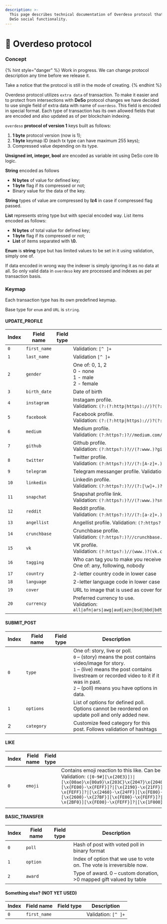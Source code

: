 ```yaml
---
description: >-
  This page describes technical documentation of Overdeso protocol that extends
  DeSo social functionality.
---
```


# 🚀 Overdeso protocol

### Concept

{% hint style="danger" %}
Work in progress. We can change protocol description any time before we release it.&#x20;

Take a notice that the protocol is still in the mode of creating.
{% endhint %}

Overdeso protocol utilizes `extra data` of transaction. To make it easier and to protect from intersections with **DeSo** protocol changes we have decided to use single field of extra data with name of `overdeso`. This field is encoded in special format. Each type of transaction has its own allowed fields that are encoded and also updated as of per blockchain indexing.

`overdeso` **protocol of version 1** keys built as follows:

1. **1 byte** protocol version (now is 1);
2. **1 byte** keymap ID (each tx type can have maximum 255 keys);
3. Compressed value depending on its type.

**Unsigned int, integer, bool** are encoded as variable int using DeSo core lib logic.

**String** encoded as follows

* **N bytes** of value for defined key;
* **1 byte** flag if its compressed or not;
* Binary value for the data of the key.

**String** types of value are compressed by **lz4** in case if compressed flag passed.

**List** represents string type but with special encoded way. List items encoded as follows:

* **N bytes** of total value for defined key;
* **1 byte** flag if its compressed or not;
* **List** of items separated with **\0.**

**Enum** is **string** type but has limited values to be set in it using validation, simply one of.

If data encoded in wrong way the indexer is simply ignoring it as no data at all. So only valid data in `overdeso` key are processed and indexes as per transaction basis.

### Keymap

Each transaction type has its own predefined keymap.

Base type for `enum` and `URL` is `string`.&#x20;

#### UPDATE\_PROFILE

<table><thead><tr><th>Index</th><th>Field name</th><th data-type="select">Field type</th><th>Description</th></tr></thead><tbody><tr><td><code>0</code></td><td><code>first_name</code></td><td></td><td>Validation: <code>[^ ]+</code></td></tr><tr><td><code>1</code></td><td><code>last_name</code></td><td></td><td>Validation <code>[^ ]+</code></td></tr><tr><td><code>2</code></td><td><code>gender</code></td><td></td><td>One of: 0, 1, 2<br>0 - none<br>1 - male<br>2 - female</td></tr><tr><td><code>3</code></td><td><code>birth_date</code></td><td></td><td>Date of birth</td></tr><tr><td><code>4</code></td><td><code>instagram</code></td><td></td><td>Instagam profile.<br>Validation: <code>(?:(?:http|https)://)?(?:www.)?(?:instagram.com|instagr.am|instagr.com)/(\w+)</code></td></tr><tr><td><code>5</code></td><td><code>facebook</code></td><td></td><td>Facebook profile.<br>Validation: <code>(?:(?:http|https)://)?(?:www.)?facebook.com/(?:(?:\w)#!/)?(?:pages/)?(?:[?\w-]/)?(?:profile.php?id=(?=\d.))?([\w-])?</code></td></tr><tr><td><code>6</code></td><td><code>medium</code></td><td></td><td>Medium profile.<br>Validation: <code>(?:https?:)?//medium.com/(?:(?:@(?P[A-z0-9]+))|(?P[a-z-]+))/(?P[a-z0-9-]+)-(?P&#x3C;post_id>[A-z0-9]+)(?:?.*)?</code></td></tr><tr><td><code>7</code></td><td><code>github</code></td><td></td><td>Github profile.<br>Validation: <code>(?:https?:)?//(?:www.)?github.com/(?P[A-z0-9_-]+)/?</code></td></tr><tr><td><code>8</code></td><td><code>twitter</code></td><td></td><td>Twitter profile. <br>Validation: <code>(?:https?:)?//(?:[A-z]+.)?twitter.com/@?(?!home|share|privacy|tos)(?P[A-z0-9_]+)/?</code></td></tr><tr><td><code>9</code></td><td><code>telegram</code></td><td></td><td>Telegram messanger profile. Validation: <code>(?:https?:)?//(?:t(?:elegram)?.me|telegram.org)/(?P[a-z0-9_]{5,32})/?</code></td></tr><tr><td><code>10</code></td><td><code>linkedin</code></td><td></td><td>Linkedin profile.<br>Validation: <code>(?:https?:)?//(?:[\w]+.)?linkedin.com/in/(?P[\w-_À-ÿ%]+)/?</code></td></tr><tr><td><code>11</code></td><td><code>snapchat</code></td><td></td><td>Snapshat profile link.<br>Validation: <code>(?:https?:)?//(?:www.)?snapchat.com/add/(?P[A-z0-9._-]+)/?</code></td></tr><tr><td><code>12</code></td><td><code>reddit</code></td><td></td><td>Reddit profile.<br>Validation: <code>(?:https?:)?//(?:[a-z]+.)?reddit.com/(?:u(?:ser)?)/(?P[A-z0-9-_]*)/?</code></td></tr><tr><td><code>13</code></td><td><code>angellist</code></td><td></td><td>Angellist profile. Validation: <code>(?:https?:)?//angel.co/(?Pu|p)/(?P[A-z0-9_-]+)</code></td></tr><tr><td><code>14</code></td><td><code>crunchbase</code></td><td></td><td>Crunchbase profile.<br>Validation: <code>(?:https?:)?//crunchbase.com/person/(?P[A-z0-9_-]+)</code></td></tr><tr><td><code>15</code></td><td><code>vk</code></td><td></td><td>VK profile.<br>Validation: <code>(?:https?:)//(www.)?(vk.com/)(id\d|[a-zA-z][a-zA-Z0-9_.]{2,})</code></td></tr><tr><td><code>16</code></td><td><code>tagging</code></td><td></td><td>Who can tag you to make you receive notifications of those posts.<br>One of: any, following, nobody</td></tr><tr><td><code>17</code></td><td><code>country</code></td><td></td><td>2-letter country code in lower case</td></tr><tr><td><code>18</code></td><td><code>language</code></td><td></td><td>2-letter language code in lower case</td></tr><tr><td><code>19</code></td><td><code>cover</code></td><td></td><td>URL to image that is used as cover for profile</td></tr><tr><td><code>20</code></td><td><code>currency</code></td><td></td><td>Preferred currency to use.<br>Validation: <code>all|afn|ars|awg|aud|azn|bsd|bbd|bdt|byr|bzd|bmd|bob|bam|bwp|bgn|brl|bnd|khr|cad|kyd|clp|cny|cop|crc|hrk|cup|czk|dkk|dop|xcd|egp|svc|eek|eur|fkp|fjd|ghc|gip|gtq|ggp|gyd|hnl|hkd|huf|isk|inr|idr|irr|imp|ils|jmd|jpy|jep|kzt|kpw|krw|kgs|lak|lvl|lbp|lrd|ltl|mkd|myr|mur|mxn|mnt|mzn|nad|npr|ang|nzd|nio|ngn|nok|omr|pkr|pab|pyg|pen|php|pln|qar|ron|rub|shp|sar|rsd|scr|sgd|sbd|sos|zar|lkr|sek|chf|srd|syp|twd|thb|ttd|try|trl|tvd|uah|gbp|usd|uyu|uzs|vef|vnd|yer|zwd</code></td></tr></tbody></table>

#### SUBMIT\_POST

<table><thead><tr><th>Index</th><th>Field name</th><th data-type="select">Field type</th><th>Description</th></tr></thead><tbody><tr><td><code>0</code></td><td><code>type</code></td><td></td><td>One of: story, live or poll.<br><code>0</code> – (story) means the post contains video/image for story.<br><code>1</code> – (live) means the post contains livestream or recorded video to it if it was in past.<br><code>2</code> – (poll) means you have options in data.</td></tr><tr><td><code>1</code></td><td><code>options</code></td><td></td><td>List of options for defined poll. Options cannot be reordered on update poll and only added new.</td></tr><tr><td>2</td><td><code>category</code></td><td></td><td>Customize feed category for this post. Follows validation of hashtags</td></tr></tbody></table>

#### LIKE

<table><thead><tr><th>Index</th><th>Field name</th><th data-type="select">Field type</th><th>Description</th></tr></thead><tbody><tr><td><code>0</code></td><td><code>emoji</code></td><td></td><td>Contains emoji reaction to this like. Can be used only on like and skipped on unlike.<br>Validation: <code>([0-9#][\x{20E3}])|[\x{00ae}\x{00a9}\x{203C}\x{2047}\x{2048}\x{2049}\x{3030}\x{303D}\x{2139}\x{2122}\x{3297}\x{3299}][\x{FE00}-\x{FEFF}]?|[\x{2190}-\x{21FF}][\x{FE00}-\x{FEFF}]?|[\x{2300}-\x{23FF}][\x{FE00}-\x{FEFF}]?|[\x{2460}-\x{24FF}][\x{FE00}-\x{FEFF}]?|[\x{25A0}-\x{25FF}][\x{FE00}-\x{FEFF}]?|[\x{2600}-\x{27BF}][\x{FE00}-\x{FEFF}]?|[\x{2900}-\x{297F}][\x{FE00}-\x{FEFF}]?|[\x{2B00}-\x{2BF0}][\x{FE00}-\x{FEFF}]?|[\x{1F000}-\x{1F6FF}][\x{FE00}-\x{FEFF}]?</code></td></tr><tr><td></td><td></td><td></td><td></td></tr></tbody></table>

#### BASIC\_TRANSFER

<table><thead><tr><th>Index</th><th>Field name</th><th data-type="select">Field type</th><th>Description</th></tr></thead><tbody><tr><td><code>0</code></td><td><code>poll</code></td><td></td><td>Hash of post with voted poll in binary format</td></tr><tr><td><code>1</code></td><td><code>option</code></td><td></td><td>Index of option that we use to vote on. The vote is irreversible now.</td></tr><tr><td><code>2</code></td><td><code>award</code></td><td></td><td>Type of award. 0 – custom donation, >0 mapped gift valued by table</td></tr></tbody></table>

#### Something else?  (NOT YET USED)

<table><thead><tr><th>Index</th><th>Field name</th><th data-type="select">Field type</th><th>Description</th></tr></thead><tbody><tr><td><code>0</code></td><td><code>first_name</code></td><td></td><td>Validation: <code>[^ ]+</code></td></tr></tbody></table>
